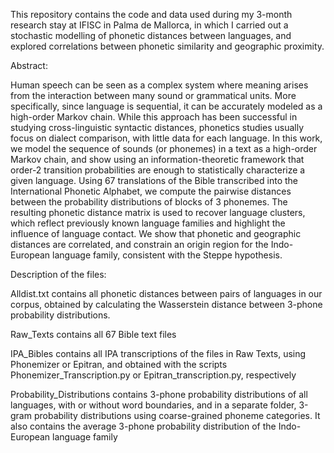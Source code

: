 This repository contains the code and data used during my 3-month research stay at IFISC in Palma de Mallorca, in which I carried out a stochastic modelling of phonetic distances between languages, and explored correlations between phonetic similarity and geographic proximity. 

Abstract:

Human speech can be seen as a complex system where meaning arises from the interaction between many sound or grammatical units. More specifically, since language is sequential, it can be accurately modeled as a high-order Markov chain.  While this approach has been successful in studying cross-linguistic syntactic distances, phonetics studies usually focus on dialect comparison, with little data for each language. In this work, we model the sequence of sounds (or phonemes) in a text as a high-order Markov chain, and show using an information-theoretic framework that order-2 transition probabilities are enough to statistically characterize a given language. Using 67 translations of the Bible transcribed into the International Phonetic Alphabet, we compute the  pairwise distances between the probability distributions of blocks of 3 phonemes. The resulting phonetic distance matrix is used to recover language clusters, which reflect previously known language families and highlight the influence of language contact. We show that phonetic and geographic distances are correlated, and constrain an origin region for the Indo-European language family, consistent with the Steppe hypothesis.

Description of the files:

Alldist.txt contains all phonetic distances between pairs of languages in our corpus, obtained by calculating the Wasserstein distance between 3-phone probability distributions.

Raw_Texts contains all 67 Bible text files 

IPA_Bibles contains all IPA transcriptions of the files in Raw Texts, using Phonemizer or Epitran, and obtained with the scripts Phonemizer_Transcription.py or Epitran_transcription.py, respectively

Probability_Distributions contains 3-phone probability distributions of all languages, with or without word boundaries, and in a separate folder, 3-gram probability distributions using coarse-grained phoneme categories. It also contains the average 3-phone probability distribution of the Indo-European language family
